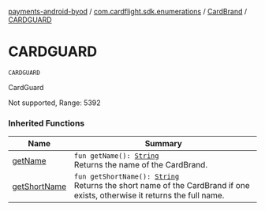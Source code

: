 [payments-android-byod](../../index.md) / [com.cardflight.sdk.enumerations](../index.md) / [CardBrand](index.md) / [CARDGUARD](./-c-a-r-d-g-u-a-r-d.md)

# CARDGUARD

`CARDGUARD`

CardGuard

Not supported, Range: 5392

### Inherited Functions

| Name | Summary |
|---|---|
| [getName](get-name.md) | `fun getName(): `[`String`](https://kotlinlang.org/api/latest/jvm/stdlib/kotlin/-string/index.html)<br>Returns the name of the CardBrand. |
| [getShortName](get-short-name.md) | `fun getShortName(): `[`String`](https://kotlinlang.org/api/latest/jvm/stdlib/kotlin/-string/index.html)<br>Returns the short name of the CardBrand if one exists, otherwise it returns the full name. |
